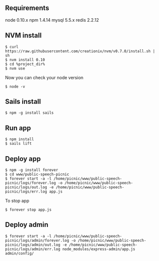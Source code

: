 Requirements
------------
node 0.10.x
npm 1.4.14
mysql 5.5.x
redis 2.2.12

NVM install
------------

```
$ curl https://raw.githubusercontent.com/creationix/nvm/v0.7.0/install.sh | sh
$ nvm install 0.10
$ cd %project_dir%
$ nvm use
```
Now you can check your node version
```
$ node -v
```

Sails install
-------------
```
$ npm -g install sails
```

Run app
-------
```
$ npm install
$ sails lift
```

Deploy app
----------

```
$ npm -g install forever
$ cd www/public-speech-picnic
$ forever start -a -l /home/picnic/www/public-speech-picnic/logs/forever.log -o /home/picnic/www/public-speech-picnic/logs/out.log -e /home/picnic/www/public-speech-picnic/logs/err.log app.js
```

To stop app
```
$ forever stop app.js
```

Deploy admin
------------
```
$ forever start -a -l /home/picnic/www/public-speech-picnic/logs/admin/forever.log -o /home/picnic/www/public-speech-picnic/logs/admin/out.log -e /home/picnic/www/public-speech-picnic/logs/admin/err.log node_modules/express-admin/app.js admin/config/
```